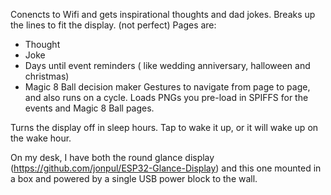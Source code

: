 Conencts to Wifi and gets inspirational thoughts and dad jokes. 
Breaks up the lines to fit the display.  (not perfect)
Pages are:
* Thought
* Joke
* Days until event reminders  ( like wedding anniversary, halloween and christmas)
* Magic 8 Ball decision maker
Gestures to navigate from page to page, and also runs on a cycle.
Loads PNGs you pre-load in SPIFFS for the events and Magic 8 Ball pages.

Turns the display off in sleep hours. Tap to wake it up, or it will wake up on the wake hour.

On my desk, I have both the round glance display (https://github.com/jonpul/ESP32-Glance-Display) and this one mounted in a box and powered by a single USB power block to the wall.
